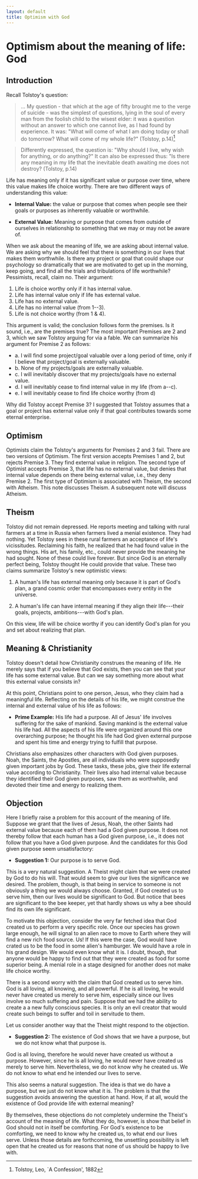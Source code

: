```yaml
---
layout: default
title: Optimism with God
---
```


# Optimism about the meaning of life: God

## Introduction 

Recall Tolstoy's question:

> ... My question - that which at the age of fifty brought me to the verge of suicide - was the simplest of questions, lying in the soul of every man from the foolish child to the wisest elder: it was a question without an answer to which one cannot live, as I had found by experience. It was: "What will come of what I am doing today or shall do tomorrow? What will come of my whole life?" (Tolstoy, p.14)[^1]

[^1]: Tolstoy, Leo, `A Confession', 1882


>Differently expressed, the question is: "Why should I live, why wish for anything, or do anything?" It can also be expressed thus: "Is there any meaning in my life that the inevitable death awaiting me does not destroy? (Tolstoy, p.14)

Life has meaning only if it has significant value or purpose over time, where this value makes life choice worthy. There are two different ways of understanding this value: 

+ **Internal Value:** the value or purpose that comes when people see their goals or purposes as inherently valuable or worthwhile. 

+ **External Value:** Meaning or purpose that comes from outside of ourselves in relationship to something that we may or may not be aware of.


When we ask about the meaning of life, we are asking about internal value. We are asking why we should feel that there is something in our lives that makes them worthwhile. Is there any project or goal that could shape our psychology so dramatically that we are motivated to get up in the morning, keep going, and find all the trials and tribulations of life worthwhile? Pessimists, recall, claim no. Their argument: 
1. Life is choice worthy only if it has internal value. 2. Life has internal value only if life has external value. 3. Life has no external value. 4. Life has no internal value (from 1--3). 5. Life is not choice worthy (from 1 & 4).
This argument is valid; the conclusion follows form the premises. Is it sound, i.e., are the premises true? The most important Premises are 2 and 3, which we saw Tolstoy arguing for via a fable. We can summarize his argument for Premise 2 as follows: 
+ a. I will find some project/goal valuable over a long period of time, only if I believe that project/goal is externally valuable. 
+ b. None of my projects/goals are externally valuable.
+ c. I will inevitably discover that my projects/goals have no external value. 
+ d. I will inevitably cease to find internal value in my life (from a--c).
+ e. I will inevitably cease to find life choice worthy (from d)  Why did Tolstoy accept Premise 3? I suggested that Tolstoy assumes that a goal or project has external value only if that goal contributes towards some eternal enterprise. ## OptimismOptimists claim the Tolstoy's arguments for Premises 2 and 3 fail. There are two versions of Optimism. The first version accepts Premises 1 and 2, but rejects Premise 3. They find external value in religion. The second type of Optimist accepts Premise 3, that life has no external value, but denies that internal value depends on there being external value, i.e., they deny Premise 2. The first type of Optimism is associated with Theism, the second with Atheism. This note discusses Theism. A subsequent note will discuss Atheism. 

## Theism 

Tolstoy did not remain depressed. He reports meeting and talking with rural farmers at a time in Russia when farmers lived a menial existence. They had nothing. Yet Tolstoy sees in these rural farmers an acceptance of life's vicissitudes. Reclaiming his faith, he realized that he had found value in the wrong things. His art, his family, etc., could never provide the meaning he had sought. None of these could live forever. But since God is an eternally perfect being, Tolstoy thought He could provide that value. These two claims summarize Tolstoy's new optimistic views:

1. A human's life has external meaning only because it is part of God's plan, a grand cosmic order that encompasses every entity in the universe. 

2. A human's life can have internal meaning if they align their life---their goals, projects, ambitions---with God's plan. 

On this view, life will be choice worthy if you can identify God's plan for you and set about realizing that plan. 


## Meaning & Christianity

Tolstoy doesn't detail how Christianity construes the meaning of life. He merely says that if you believe that God exists, then you can see that your life has some external value. But can we say something more about what this external value consists in? 

At this point, Christians point to one person, Jesus, who they claim had a meaningful life. Reflecting on the details of his life, we might construe the internal and external value of his life as follows:

+ **Prime Example:** His life had a purpose. All of Jesus' life involves suffering for the sake of mankind. Saving mankind is the external value his life had. All the aspects of his life were organized around this one overarching purpose; he thought his life had God given external purpose and spent his time and energy trying to fulfill that purpose. 
 
Christians also emphasizes other characters with God given purposes. Noah, the Saints, the Apostles, are all individuals who were supposedly given important jobs by God. These tasks, these jobs, give their life external value according to Christianity. Their lives also had internal value because they identified their God given purposes, saw them as worthwhile, and devoted their time and energy to realizing them. 

 


## Objection 

Here I briefly raise a problem for this account of the meaning of life. Suppose we grant that the lives of Jesus, Noah, the other Saints had external value because each of them had a God given purpose. It does not thereby follow that each human has a God given purpose, i.e., it does not follow that you have a God given purpose. And the candidates for this God given purpose seem unsatisfactory: 

+ **Suggestion 1:** Our purpose is to serve God. 

This is a very natural suggestion. A Theist might claim that we were created by God to do his will. That would seem to give our lives the significance we desired. The problem, though, is that being in service to someone is not obviously a thing we would always choose. Granted, if God created us to serve him, then our lives would be significant to God. But notice that bees are significant to the bee keeper, yet that hardly shows us why a bee should find its own life significant. 

To motivate this objection, consider the very far fetched idea that God created us to perform a very specific role. Once our species has grown large enough, he will signal to an alien race to move to Earth where they will find a new rich food source. Us! If this were the case, God would have crated us to be the food in some alien's hamburger. We would have a role in his grand design. We would even know what it is. I doubt, though, that anyone would be happy to find out that they were created as food for some superior being. A menial role in a stage designed for another does not make life choice worthy.   

There is a second worry with the claim that God created us to serve him. God is all loving, all knowing, and all powerful. If he is all loving, he would never have created us merely to serve him, especially since our lives involve so much suffering and pain. Suppose that we had the ability to create a a new fully conscious species. It is only an evil creator that would create such beings to suffer and toil in servitude to them. 

Let us consider another way that the Theist might respond to the objection. 

+ **Suggestion 2:** The existence of God shows that we have a purpose, but we do not know what that purpose is. 

God is all loving, therefore he would never have created us without a purpose. However, since he is all loving, he would never have created us merely to serve him. Nevertheless, we do not know why he created us. We do not know to what end he intended our lives to serve. 

This also seems a natural suggestion. The idea is that we do have a purpose, but we just do not know what it is. The problem is that the suggestion avoids answering the question at hand. How, if at all, would the existence of God provide life with external meaning? 


By themselves, these objections do not completely undermine the Theist's account of the meaning of life. What they do, however, is show that belief in God should not in itself be comforting. For God's existence to be comforting, we need to know why he created us, to what end our lives serve. Unless those details are forthcoming, the unsettling possibility is left open that he created us for reasons that none of us should be happy to live with. 

